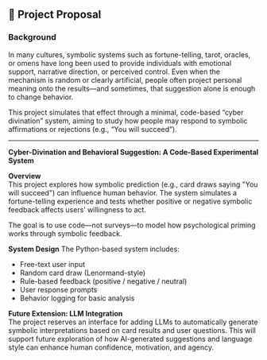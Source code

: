 ## 🔮 Project Proposal

### Background
In many cultures, symbolic systems such as fortune-telling, tarot, oracles, or omens have long been used to provide individuals with emotional support, narrative direction, or perceived control. Even when the mechanism is random or clearly artificial, people often project personal meaning onto the results—and sometimes, that suggestion alone is enough to change behavior.

This project simulates that effect through a minimal, code-based “cyber divination” system, aiming to study how people may respond to symbolic affirmations or rejections (e.g., “You will succeed”).

---
**Cyber-Divination and Behavioral Suggestion: A Code-Based Experimental System**

**Overview**  
This project explores how symbolic prediction (e.g., card draws saying "You will succeed") can influence human behavior. The system simulates a fortune-telling experience and tests whether positive or negative symbolic feedback affects users’ willingness to act.

The goal is to use code—not surveys—to model how psychological priming works through symbolic feedback.

**System Design**
The Python-based system includes:

- Free-text user input  
- Random card draw (Lenormand-style)  
- Rule-based feedback (positive / negative / neutral)  
- User response prompts  
- Behavior logging for basic analysis

**Future Extension: LLM Integration**  
The project reserves an interface for adding LLMs to automatically generate symbolic interpretations based on card results and user questions. This will support future exploration of how AI-generated suggestions and language style can enhance human confidence, motivation, and agency.
